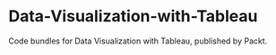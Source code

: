 # Data-Visualization-with-Tableau
Code bundles for Data Visualization with Tableau, published by Packt. 
